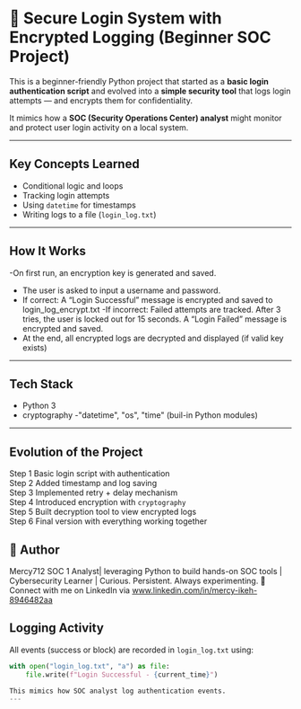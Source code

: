 # 🔐 Secure Login System with Encrypted Logging (Beginner SOC Project)

This is a beginner-friendly Python project that started as a **basic login authentication script** and evolved into a **simple security tool** that logs login attempts — and encrypts them for confidentiality.

It mimics how a **SOC (Security Operations Center) analyst** might monitor and protect user login activity on a local system.

---

## Key Concepts Learned

- Conditional logic and loops
- Tracking login attempts
- Using `datetime` for timestamps
- Writing logs to a file (`login_log.txt`)

---

## How It Works

-On first run, an encryption key is generated and saved.
- The user is asked to input a username and password.
- If correct:
  A “Login Successful” message is encrypted and saved to login_log_encrypt.txt
-If incorrect:
    Failed attempts are tracked.
    After 3 tries, the user is locked out for 15 seconds.
    A “Login Failed” message is encrypted and saved.
- At the end, all encrypted logs are decrypted and displayed (if valid key exists)
----

## Tech Stack
- Python 3
- cryptography
-"datetime", "os", "time" (buil-in Python modules)


---

## Evolution of the Project

Step 1  Basic login script with authentication         
Step 2  Added timestamp and log saving                 
Step 3  Implemented retry + delay mechanism            
Step 4  Introduced encryption with `cryptography`      
Step 5  Built decryption tool to view encrypted logs   
Step 6  Final version with everything working together 


## 🙌 Author

Mercy712 
SOC 1 Analyst| leveraging Python to build hands-on SOC tools | Cybersecurity Learner | Curious. Persistent. Always experimenting. 
📍 Connect with me on LinkedIn via www.linkedin.com/in/mercy-ikeh-8946482aa 



## Logging Activity

All events (success or block) are recorded in `login_log.txt` using:
```python
with open("login_log.txt", "a") as file:
    file.write(f"Login Successful - {current_time}")

This mimics how SOC analyst log authentication events.
---
